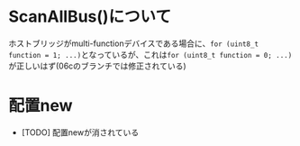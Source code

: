 # ScanAllBus()について
ホストブリッジがmulti-functionデバイスである場合に、`for (uint8_t function = 1; ...)`となっているが、これは`for (uint8_t function = 0; ...)`が正しいはず(06cのブランチでは修正されている)

# 配置new
- [TODO] 配置newが消されている 